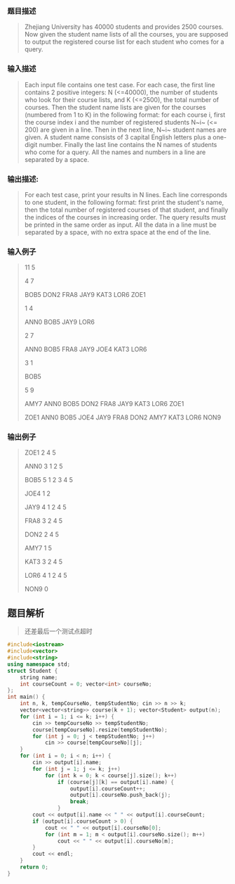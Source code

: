 ### 题目描述

> Zhejiang University has 40000 students and provides 2500 courses. Now given the student name lists of all the courses, you are supposed to output the registered course list for each student who comes for a query.

### 输入描述

> Each input file contains one test case. For each case, the first line contains 2 positive integers: N (<=40000), the number of students who look for their course lists, and K (<=2500), the total number of courses. Then the student name lists are given for the courses (numbered from 1 to K) in the following format: for each course i, first the course index i and the number of registered students N~i~ (<= 200) are given in a line. Then in the next line, N~i~ student names are given. A student name consists of 3 capital English letters plus a one-digit number. Finally the last line contains the N names of students who come for a query. All the names and numbers in a line are separated by a space.

### 输出描述:
> For each test case, print your results in N lines. Each line corresponds to one student, in the following format: first print the student's name, then the total number of registered courses of that student, and finally the indices of the courses in increasing order. The query results must be printed in the same order as input. All the data in a line must be separated by a space, with no extra space at the end of the line.

### 输入例子
> 11 5
>
>4 7
>
>BOB5 DON2 FRA8 JAY9 KAT3 LOR6 ZOE1
>
>1 4
>
>ANN0 BOB5 JAY9 LOR6
>
>2 7
>
>ANN0 BOB5 FRA8 JAY9 JOE4 KAT3 LOR6
>
>3 1
>
>BOB5
>
>5 9
>
>AMY7 ANN0 BOB5 DON2 FRA8 JAY9 KAT3 LOR6 ZOE1
>
>ZOE1 ANN0 BOB5 JOE4 JAY9 FRA8 DON2 AMY7 KAT3 LOR6 NON9

### 输出例子
> ZOE1 2 4 5
>
>ANN0 3 1 2 5
>
>BOB5 5 1 2 3 4 5
>
>JOE4 1 2
>
>JAY9 4 1 2 4 5
>
>FRA8 3 2 4 5
>
>DON2 2 4 5
>
>AMY7 1 5
>
>KAT3 3 2 4 5
>
>LOR6 4 1 2 4 5
>
>NON9 0

## 题目解析
> 还差最后一个测试点超时


```C++
#include<iostream>
#include<vector>
#include<string>
using namespace std;
struct Student {
	string name;
	int courseCount = 0; vector<int> courseNo;
};
int main() {
	int n, k, tempCourseNo, tempStudentNo; cin >> n >> k;
	vector<vector<string>> course(k + 1); vector<Student> output(n);
	for (int i = 1; i <= k; i++) {
		cin >> tempCourseNo >> tempStudentNo;
		course[tempCourseNo].resize(tempStudentNo);
		for (int j = 0; j < tempStudentNo; j++)
			cin >> course[tempCourseNo][j];
	}
	for (int i = 0; i < n; i++) {
		cin >> output[i].name;
		for (int j = 1; j <= k; j++)
			for (int k = 0; k < course[j].size(); k++)
				if (course[j][k] == output[i].name) {
					output[i].courseCount++;
					output[i].courseNo.push_back(j);
					break;
				}
		cout << output[i].name << " " << output[i].courseCount;
		if (output[i].courseCount > 0) {
			cout << " " << output[i].courseNo[0];
			for (int m = 1; m < output[i].courseNo.size(); m++)
				cout << " " << output[i].courseNo[m];
		}
		cout << endl;
	}
	return 0;
}
```